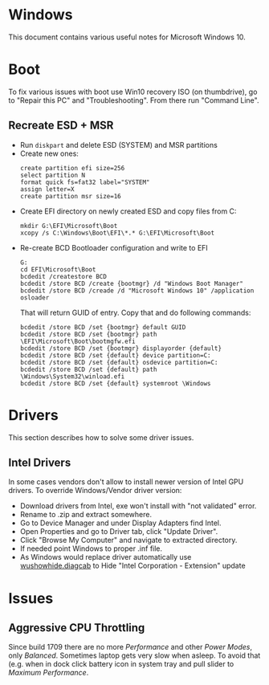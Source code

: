 Windows
=======
This document contains various useful notes for Microsoft Windows 10.

Boot
====
To fix various issues with boot use Win10 recovery ISO (on thumbdrive), go to
"Repair this PC" and "Troubleshooting". From there run "Command Line".

Recreate ESD + MSR
------------------
- Run `diskpart` and delete ESD (SYSTEM) and MSR partitions
- Create new ones:
  ```
  create partition efi size=256
  select partition N
  format quick fs=fat32 label="SYSTEM"
  assign letter=X
  create partition msr size=16
  ```
- Create EFI directory on newly created ESD and copy files from C:
  ``` dos
  mkdir G:\EFI\Microsoft\Boot
  xcopy /s C:\Windows\Boot\EFI\*.* G:\EFI\Microsoft\Boot
  ```
- Re-create BCD Bootloader configuration and write to EFI
  ```
  G:
  cd EFI\Microsoft\Boot
  bcdedit /createstore BCD
  bcdedit /store BCD /create {bootmgr} /d "Windows Boot Manager"
  bcdedit /store BCD /creade /d "Microsoft Windows 10" /application osloader
  ```
  That will return GUID of entry. Copy that and do following commands:
  ```
  bcdedit /store BCD /set {bootmgr} default GUID
  bcdedit /store BCD /set {bootmgr} path \EFI\Microsoft\Boot\bootmgfw.efi
  bcdedit /store BCD /set {bootmgr} displayorder {default}
  bcdedit /store BCD /set {default} device partition=C:
  bcdedit /store BCD /set {default} osdevice partition=C:
  bcdedit /store BCD /set {default} path \Windows\System32\winload.efi
  bcdedit /store BCD /set {default} systemroot \Windows
  ```


Drivers
=======
This section describes how to solve some driver issues.

Intel Drivers
-------------
In some cases vendors don't allow to install newer version of Intel GPU
drivers. To override Windows/Vendor driver version:

- Download drivers from Intel, exe won't install with "not validated" error.
- Rename to .zip and extract somewhere.
- Go to Device Manager and under Display Adapters find Intel.
- Open Properties and go to Driver tab, click "Update Driver".
- Click "Browse My Computer" and navigate to extracted directory.
- If needed point Windows to proper .inf file.
- As Windows would replace driver automatically use [wushowhide.diagcab] to
  Hide "Intel Corporation - Extension" update

[wushowhide.diagcab]: https://support.microsoft.com/en-sg/help/3073930/how-to-temporarily-prevent-a-driver-update-from-reinstalling-in-window


Issues
======

Aggressive CPU Throttling
-------------------------
Since build 1709 there are no more *Performance* and other *Power Modes*, only
*Balanced*. Sometimes laptop gets very slow when asleep. To avoid that (e.g.
when in dock click battery icon in system tray and pull slider to *Maximum
Performance*.
